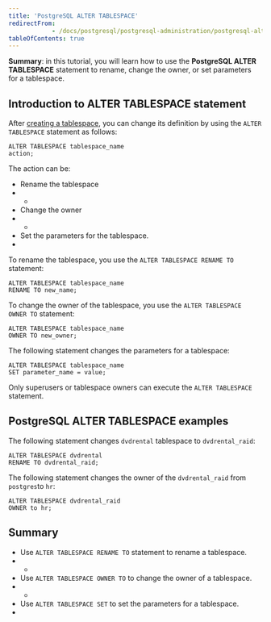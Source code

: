 ```yaml
---
title: 'PostgreSQL ALTER TABLESPACE'
redirectFrom: 
            - /docs/postgresql/postgresql-administration/postgresql-alter-tablespace/
tableOfContents: true
---
```


**Summary**: in this tutorial, you will learn how to use the **PostgreSQL ALTER TABLESPACE** statement to rename, change the owner, or set parameters for a tablespace.



## Introduction to ALTER TABLESPACE statement



After [creating a tablespace](https://www.postgresqltutorial.com/postgresql-administration/postgresql-create-tablespace/ "PostgreSQL creating tablespace"), you can change its definition by using the `ALTER TABLESPACE` statement as follows:



```
ALTER TABLESPACE tablespace_name
action;
```



The action can be:



- Rename the tablespace
- -
- Change the owner
- -
- Set the parameters for the tablespace.
- 


To rename the tablespace, you use the `ALTER TABLESPACE RENAME TO` statement:



```
ALTER TABLESPACE tablespace_name
RENAME TO new_name;
```



To change the owner of the tablespace, you use the `ALTER TABLESPACE OWNER TO` statement:



```
ALTER TABLESPACE tablespace_name
OWNER TO new_owner;
```



The following statement changes the parameters for a tablespace:



```
ALTER TABLESPACE tablespace_name
SET parameter_name = value;
```



Only superusers or tablespace owners can execute the `ALTER TABLESPACE` statement.



## PostgreSQL ALTER TABLESPACE examples



The following statement changes `dvdrental` tablespace to `dvdrental_raid`:



```
ALTER TABLESPACE dvdrental
RENAME TO dvdrental_raid;
```



The following statement changes the owner of the `dvdrental_raid` from `postgres`to `hr`:



```
ALTER TABLESPACE dvdrental_raid
OWNER to hr;
```



## Summary



- Use `ALTER TABLESPACE RENAME TO` statement to rename a tablespace.
- -
- Use `ALTER TABLESPACE OWNER TO` to change the owner of a tablespace.
- -
- Use `ALTER TABLESPACE SET` to set the parameters for a tablespace.
- 
